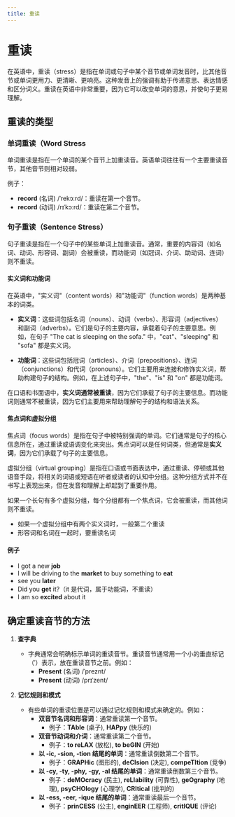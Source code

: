 ```yaml
---
title: 重读
---
```


# 重读

在英语中，重读（stress）是指在单词或句子中某个音节或单词发音时，比其他音节或单词更用力、更清晰、更响亮。这种发音上的强调有助于传递意思、表达情感和区分词义。重读在英语中非常重要，因为它可以改变单词的意思，并使句子更易理解。

## 重读的类型

### 单词重读（Word Stress

单词重读是指在一个单词的某个音节上加重读音。英语单词往往有一个主要重读音节，其他音节则相对较弱。

例子：

- **record** (名词) /ˈrekɔːrd/：重读在第一个音节。
- **record** (动词) /rɪˈkɔːrd/：重读在第二个音节。

### 句子重读（Sentence Stress）

句子重读是指在一个句子中的某些单词上加重读音。通常，重要的内容词（如名词、动词、形容词、副词）会被重读，而功能词（如冠词、介词、助动词、连词）则不重读。

#### 实义词和功能词

在英语中，"实义词"（content words）和"功能词"（function words）是两种基本的词类。

- **实义词**：这些词包括名词（nouns）、动词（verbs）、形容词（adjectives）和副词（adverbs）。它们是句子的主要内容，承载着句子的主要意思。例如，在句子 "The cat is sleeping on the sofa." 中，"cat"、"sleeping" 和 "sofa" 都是实义词。

- **功能词**：这些词包括冠词（articles）、介词（prepositions）、连词（conjunctions）和代词（pronouns）。它们主要用来连接和修饰实义词，帮助构建句子的结构。例如，在上述句子中，"the"、"is" 和 "on" 都是功能词。

在口语和书面语中，**实义词通常被重读**，因为它们承载了句子的主要信息。而功能词则通常不被重读，因为它们主要用来帮助理解句子的结构和语法关系。

#### 焦点词和虚拟分组

焦点词（focus words）是指在句子中被特别强调的单词。它们通常是句子的核心信息所在，通过重读或语调变化来突出。焦点词可以是任何词类，但通常是**实义词**，因为它们承载了句子的主要信息。

虚拟分组（virtual grouping）是指在口语或书面表达中，通过重读、停顿或其他语音手段，将相关的词语或短语在听者或读者的认知中分组。这种分组方式并不在书写上表现出来，但在发音和理解上却起到了重要作用。

如果一个长句有多个虚拟分组，每个分组都有一个焦点词，它会被重读，而其他词则不重读。

- 如果一个虚拟分组中有两个实义词时，一般第二个重读
- 形容词和名词在一起时，要重读名词

#### 例子

- I got a new **job**
- I will be driving to the **market** to buy something to **eat**
- see you **later**
- Did you **get** it?（it 是代词，属于功能词，不重读）
- I am so **excited** about it

## 确定重读音节的方法

1. **查字典**

   - 字典通常会明确标示单词的重读音节。重读音节通常用一个小的垂直标记（ˈ）表示，放在重读音节之前。例如：
     - **Present** (名词) /ˈpreznt/
     - **Present** (动词) /prɪˈzent/

2. **记忆规则和模式**

   - 有些单词的重读位置是可以通过记忆规则和模式来确定的。例如：
     - **双音节名词和形容词**：通常重读第一个音节。
       - 例子：**TAble** (桌子), **HAPpy** (快乐的)
     - **双音节动词和介词**：通常重读第二个音节。
       - 例子：**to reLAX** (放松), **to beGIN** (开始)
     - **以 -ic, -sion, -tion 结尾的单词**：通常重读倒数第二个音节。
       - 例子：**GRAPHic** (图形的), **deCIsion** (决定), **compeTItion** (竞争)
     - **以 -cy, -ty, -phy, -gy, -al 结尾的单词**：通常重读倒数第三个音节。
       - 例子：**deMOcracy** (民主), **reLIability** (可靠性), **geOgraphy** (地理), **psyCHOlogy** (心理学), **CRItical** (批判的)
     - **以 -ess, -eer, -ique 结尾的单词**：通常重读最后一个音节。
       - 例子：**prinCESS** (公主), **enginEER** (工程师), **critIQUE** (评论)
